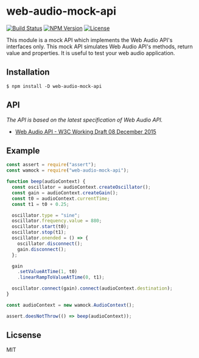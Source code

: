 # web-audio-mock-api
[![Build Status](http://img.shields.io/travis/mohayonao/web-audio-mock-api.svg?style=flat-square)](https://travis-ci.org/mohayonao/web-audio-mock-api)
[![NPM Version](http://img.shields.io/npm/v/web-audio-mock-api.svg?style=flat-square)](https://www.npmjs.org/package/web-audio-mock-api)
[![License](http://img.shields.io/badge/license-MIT-brightgreen.svg?style=flat-square)](http://mohayonao.mit-license.org/)

This module is a mock API which implements the Web Audio API's interfaces only. This mock API simulates Web Audio API's methods, return value and properties. It is useful to test your web audio application.

## Installation

```
$ npm install -D web-audio-mock-api
```

## API

_The API is based on the latest specification of Web Audio API._

- [Web Audio API - W3C Working Draft 08 December 2015](http://www.w3.org/TR/2015/WD-webaudio-20151208/)

## Example

```js
const assert = require("assert");
const wamock = require("web-audio-mock-api");

function beep(audioContext) {
  const oscillator = audioContext.createOscillator();
  const gain = audioContext.createGain();
  const t0 = audioContext.currentTime;
  const t1 = t0 + 0.25;

  oscillator.type = "sine";
  oscillator.frequency.value = 880;
  oscillator.start(t0);
  oscillator.stop(t1);
  oscillator.onended = () => {
    oscillator.disconnect();
    gain.disconnect();
  };

  gain
    .setValueAtTime(1, t0)
    .linearRampToValueAtTime(0, t1);

  oscillator.connect(gain).connect(audioContext.destination);
}

const audioContext = new wamock.AudioContext();

assert.doesNotThrow(() => beep(audioContext));
```

## Licsense

MIT
